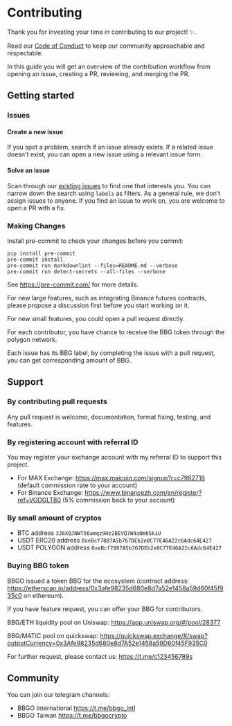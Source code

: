 # Contributing

Thank you for investing your time in contributing to our project! :sparkles:. 

Read our [Code of Conduct](./CODE_OF_CONDUCT.md) to keep our community approachable and respectable.

In this guide you will get an overview of the contribution workflow from opening an issue, creating a PR, reviewing, and merging the PR.

## Getting started

### Issues

#### Create a new issue

If you spot a problem, search if an issue already exists. If a related issue doesn't exist, you can open a new issue using a relevant issue form.

#### Solve an issue

Scan through our [existing issues](https://github.com/c9s/bbgo/issues) to find one that interests you.
You can narrow down the search using `labels` as filters. As a general rule, we don’t assign issues to anyone.
If you find an issue to work on, you are welcome to open a PR with a fix.

### Making Changes

Install pre-commit to check your changes before you commit:

    pip install pre-commit
    pre-commit install
    pre-commit run markdownlint --files=README.md --verbose
    pre-commit run detect-secrets --all-files --verbose

See <https://pre-commit.com/> for more details.

For new large features, such as integrating Binance futures contracts, please propose a discussion first before you start working on it.

For new small features, you could open a pull request directly.

For each contributor, you have chance to receive the BBG token through the polygon network.

Each issue has its BBG label, by completing the issue with a pull request, you can get corresponding amount of BBG.

## Support

### By contributing pull requests

Any pull request is welcome, documentation, format fixing, testing, and features.

### By registering account with referral ID

You may register your exchange account with my referral ID to support this project.

- For MAX Exchange: <https://max.maicoin.com/signup?r=c7982718> (default commission rate to your account)
- For Binance Exchange: <https://www.binancezh.com/en/register?ref=VGDGLT80> (5% commission back to your account)

### By small amount of cryptos

- BTC address `3J6XQJNWT56amqz9Hz2BEVQ7W4aNmb5kiU`
- USDT ERC20 address `0xeBcf7887A5b767DEb2e0C77E46A22c6Adc64E427`
- USDT POLYGON address `0xeBcf7887A5b767DEb2e0C77E46A22c6Adc64E427`

### Buying BBG token

BBGO issued a token BBG for the ecosystem (contract
address: <https://etherscan.io/address/0x3afe98235d680e8d7a52e1458a59d60f45f935c0> on ethereum).

If you have feature request, you can offer your BBG for contributors.

BBG/ETH liquidity pool on Uniswap: <https://app.uniswap.org/#/pool/28377>

BBG/MATIC pool on quickswap: https://quickswap.exchange/#/swap?outputCurrency=0x3Afe98235d680e8d7A52e1458a59D60f45F935C0

For further request, please contact us: <https://t.me/c123456789s>

## Community

You can join our telegram channels:

- BBGO International <https://t.me/bbgo_intl>
- BBGO Taiwan <https://t.me/bbgocrypto>

